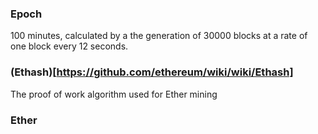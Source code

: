 ### Epoch
100 minutes, calculated by a the generation of 30000 blocks at a rate of one block every 12 seconds.

### (Ethash)[https://github.com/ethereum/wiki/wiki/Ethash]
The proof of work algorithm used for Ether mining

### Ether
